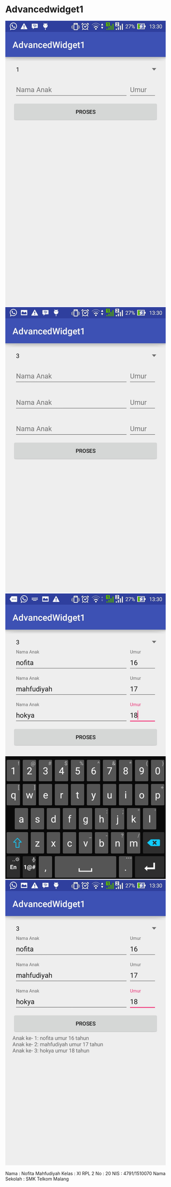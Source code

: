 # Advancedwidget1

![Screenshot](https://github.com/nofitaaaa/Advancedwidget1/blob/master/Screenshot_2016-09-25-13-30-14.jpg)
![Screenshot](https://github.com/nofitaaaa/Advancedwidget1/blob/master/Screenshot_2016-09-25-13-30-18.jpg)
![Screenshot](https://github.com/nofitaaaa/Advancedwidget1/blob/master/Screenshot_2016-09-25-13-30-37.jpg)
![Screenshot](https://github.com/nofitaaaa/Advancedwidget1/blob/master/Screenshot_2016-09-25-13-30-42.jpg)

Nama : Nofita Mahfudiyah
Kelas : XI RPL 2
No : 20
NIS : 4791/1510070
Nama Sekolah : SMK Telkom Malang
